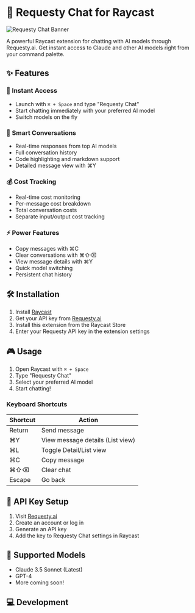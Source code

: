 # 🤖 Requesty Chat for Raycast

![Requesty Chat Banner](./metadata/requesty-chat-1.png)

A powerful Raycast extension for chatting with AI models through Requesty.ai. Get instant access to Claude and other AI models right from your command palette.

## ✨ Features

### 🚀 Instant Access

- Launch with `⌘ + Space` and type "Requesty Chat"
- Start chatting immediately with your preferred AI model
- Switch models on the fly

### 💬 Smart Conversations

- Real-time responses from top AI models
- Full conversation history
- Code highlighting and markdown support
- Detailed message view with ⌘Y

### 💰 Cost Tracking

- Real-time cost monitoring
- Per-message cost breakdown
- Total conversation costs
- Separate input/output cost tracking

### ⚡️ Power Features

- Copy messages with ⌘C
- Clear conversations with ⌘⇧⌫
- View message details with ⌘Y
- Quick model switching
- Persistent chat history

## 🛠 Installation

1. Install [Raycast](https://raycast.com/)
2. Get your API key from [Requesty.ai](https://requesty.ai)
3. Install this extension from the Raycast Store
4. Enter your Requesty API key in the extension settings

## 🎮 Usage

1. Open Raycast with `⌘ + Space`
2. Type "Requesty Chat"
3. Select your preferred AI model
4. Start chatting!

### Keyboard Shortcuts

| Shortcut | Action                           |
| -------- | -------------------------------- |
| Return   | Send message                     |
| ⌘Y       | View message details (List view) |
| ⌘L       | Toggle Detail/List view          |
| ⌘C       | Copy message                     |
| ⌘⇧⌫      | Clear chat                       |
| Escape   | Go back                          |

## 🔑 API Key Setup

1. Visit [Requesty.ai](https://requesty.ai)
2. Create an account or log in
3. Generate an API key
4. Add the key to Requesty Chat settings in Raycast

## 🧩 Supported Models

- Claude 3.5 Sonnet (Latest)
- GPT-4
- More coming soon!

## 💻 Development
